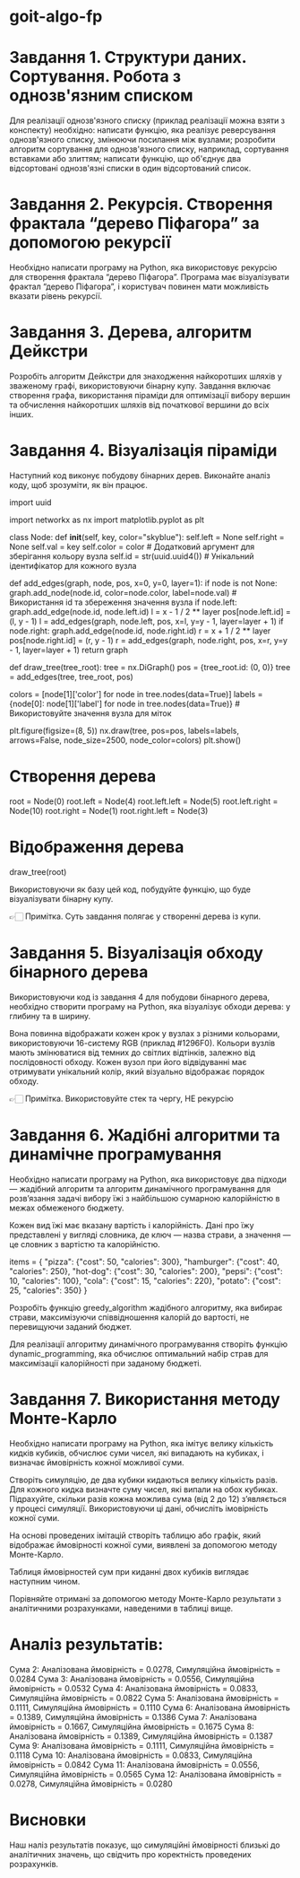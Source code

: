 # goit-algo-fp

# Завдання 1. Структури даних. Сортування. Робота з однозв'язним списком
Для реалізації однозв'язного списку (приклад реалізації можна взяти з конспекту) необхідно:
написати функцію, яка реалізує реверсування однозв'язного списку, змінюючи посилання між вузлами;
розробити алгоритм сортування для однозв'язного списку, наприклад, сортування вставками або злиттям;
написати функцію, що об'єднує два відсортовані однозв'язні списки в один відсортований список.

# Завдання 2. Рекурсія. Створення фрактала “дерево Піфагора” за допомогою рекурсії
Необхідно написати програму на Python, яка використовує рекурсію для створення фрактала “дерево Піфагора”. Програма має візуалізувати фрактал “дерево Піфагора”, і користувач повинен мати можливість вказати рівень рекурсії.

# Завдання 3. Дерева, алгоритм Дейкстри

Розробіть алгоритм Дейкстри для знаходження найкоротших шляхів у зваженому графі, використовуючи бінарну купу. Завдання включає створення графа, використання піраміди для оптимізації вибору вершин та обчислення найкоротших шляхів від початкової вершини до всіх інших.

# Завдання 4. Візуалізація піраміди

Наступний код виконує побудову бінарних дерев. Виконайте аналіз коду, щоб зрозуміти, як він працює.

import uuid

import networkx as nx
import matplotlib.pyplot as plt


class Node:
  def __init__(self, key, color="skyblue"):
    self.left = None
    self.right = None
    self.val = key
    self.color = color # Додатковий аргумент для зберігання кольору вузла
    self.id = str(uuid.uuid4()) # Унікальний ідентифікатор для кожного вузла


def add_edges(graph, node, pos, x=0, y=0, layer=1):
  if node is not None:
    graph.add_node(node.id, color=node.color, label=node.val) # Використання id та збереження значення вузла
    if node.left:
      graph.add_edge(node.id, node.left.id)
      l = x - 1 / 2 ** layer
      pos[node.left.id] = (l, y - 1)
      l = add_edges(graph, node.left, pos, x=l, y=y - 1, layer=layer + 1)
    if node.right:
      graph.add_edge(node.id, node.right.id)
      r = x + 1 / 2 ** layer
      pos[node.right.id] = (r, y - 1)
      r = add_edges(graph, node.right, pos, x=r, y=y - 1, layer=layer + 1)
  return graph


def draw_tree(tree_root):
  tree = nx.DiGraph()
  pos = {tree_root.id: (0, 0)}
  tree = add_edges(tree, tree_root, pos)

  colors = [node[1]['color'] for node in tree.nodes(data=True)]
  labels = {node[0]: node[1]['label'] for node in tree.nodes(data=True)} # Використовуйте значення вузла для міток

  plt.figure(figsize=(8, 5))
  nx.draw(tree, pos=pos, labels=labels, arrows=False, node_size=2500, node_color=colors)
  plt.show()


# Створення дерева
root = Node(0)
root.left = Node(4)
root.left.left = Node(5)
root.left.right = Node(10)
root.right = Node(1)
root.right.left = Node(3)

# Відображення дерева
draw_tree(root)

Використовуючи як базу цей код, побудуйте функцію, що буде візуалізувати бінарну купу.

 👉🏻 Примітка. Суть завдання полягає у створенні дерева із купи.


# Завдання 5. Візуалізація обходу бінарного дерева

Використовуючи код із завдання 4 для побудови бінарного дерева, необхідно створити програму на Python, яка візуалізує обходи дерева: у глибину та в ширину.

Вона повинна відображати кожен крок у вузлах з різними кольорами, використовуючи 16-систему RGB (приклад #1296F0). Кольори вузлів мають змінюватися від темних до світлих відтінків, залежно від послідовності обходу. Кожен вузол при його відвідуванні має отримувати унікальний колір, який візуально відображає порядок обходу.

👉🏻 Примітка. Використовуйте стек та чергу, НЕ рекурсію

# Завдання 6. Жадібні алгоритми та динамічне програмування

Необхідно написати програму на Python, яка використовує два підходи — жадібний алгоритм та алгоритм динамічного програмування для розв’язання задачі вибору їжі з найбільшою сумарною калорійністю в межах обмеженого бюджету.

Кожен вид їжі має вказану вартість і калорійність. Дані про їжу представлені у вигляді словника, де ключ — назва страви, а значення — це словник з вартістю та калорійністю.

items = {
    "pizza": {"cost": 50, "calories": 300},
    "hamburger": {"cost": 40, "calories": 250},
    "hot-dog": {"cost": 30, "calories": 200},
    "pepsi": {"cost": 10, "calories": 100},
    "cola": {"cost": 15, "calories": 220},
    "potato": {"cost": 25, "calories": 350}
}

Розробіть функцію greedy_algorithm жадібного алгоритму, яка вибирає страви, максимізуючи співвідношення калорій до вартості, не перевищуючи заданий бюджет.

Для реалізації алгоритму динамічного програмування створіть функцію dynamic_programming, яка обчислює оптимальний набір страв для максимізації калорійності при заданому бюджеті.

# Завдання 7. Використання методу Монте-Карло

Необхідно написати програму на Python, яка імітує велику кількість кидків кубиків, обчислює суми чисел, які випадають на кубиках, і визначає ймовірність кожної можливої суми.

Створіть симуляцію, де два кубики кидаються велику кількість разів. Для кожного кидка визначте суму чисел, які випали на обох кубиках. Підрахуйте, скільки разів кожна можлива сума (від 2 до 12) з’являється у процесі симуляції. Використовуючи ці дані, обчисліть імовірність кожної суми.

На основі проведених імітацій створіть таблицю або графік, який відображає ймовірності кожної суми, виявлені за допомогою методу Монте-Карло.

Таблиця ймовірностей сум при киданні двох кубиків виглядає наступним чином.

Порівняйте отримані за допомогою методу Монте-Карло результати з аналітичними розрахунками, наведеними в таблиці вище.

# Аналіз результатів:
Сума 2: Аналізована ймовірність = 0.0278, Симуляційна ймовірність = 0.0284
Сума 3: Аналізована ймовірність = 0.0556, Симуляційна ймовірність = 0.0532
Сума 4: Аналізована ймовірність = 0.0833, Симуляційна ймовірність = 0.0822
Сума 5: Аналізована ймовірність = 0.1111, Симуляційна ймовірність = 0.1110
Сума 6: Аналізована ймовірність = 0.1389, Симуляційна ймовірність = 0.1386
Сума 7: Аналізована ймовірність = 0.1667, Симуляційна ймовірність = 0.1675
Сума 8: Аналізована ймовірність = 0.1389, Симуляційна ймовірність = 0.1387
Сума 9: Аналізована ймовірність = 0.1111, Симуляційна ймовірність = 0.1118
Сума 10: Аналізована ймовірність = 0.0833, Симуляційна ймовірність = 0.0842
Сума 11: Аналізована ймовірність = 0.0556, Симуляційна ймовірність = 0.0565
Сума 12: Аналізована ймовірність = 0.0278, Симуляційна ймовірність = 0.0280

# Висновки
Наш наліз результатів показує, що симуляційні ймовірності близькі до аналітичних значень, що свідчить про коректність проведених розрахунків.